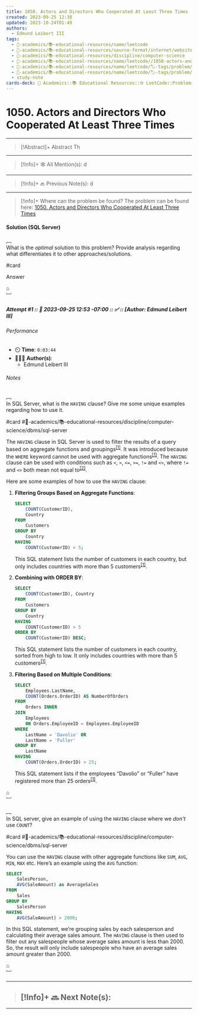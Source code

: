 ```yaml
---
title: 1050. Actors and Directors Who Cooperated At Least Three Times
created: 2023-09-25 12:38
updated: 2023-10-24T01:49
authors:
  - Edmund Leibert III
tags:
  - 🔴-academics/📚-educational-resources/name/leetcode
  - 🔴-academics/📚-educational-resources/source-format/internet/website
  - 🔴-academics/📚-educational-resources/discipline/computer-science
  - 🔴-academics/📚-educational-resources/name/leetcode//1050-actors-and-directors-who-cooperated-at-least-three-times
  - 🔴-academics/📚-educational-resources/name/leetcode/🏷️-tags/problem/difficulty/easy
  - 🔴-academics/📚-educational-resources/name/leetcode/🏷️-tags/problem/tag/topic/database
  - study-note
cards-deck: 🔴 Academics::📚 Educational Resources::🌐 LeetCode::Problems::1050. Actors and Directors Who Cooperated At Least Three Times
---
```


# 1050. Actors and Directors Who Cooperated At Least Three Times

---

> [!Abstract]+ Abstract
> Th

---

 > [!Info]+ 🕸️ All Mention(s): 
 > d

---

 > [!Info]+ 🔙️ Previous Note(s): 
 > d

---

> [!info]+ Where can the problem be found?
> The problem can be found here: [1050. Actors and Directors Who Cooperated At Least Three Times](https://leetcode.com/problems/actors-and-directors-who-cooperated-at-least-three-times/)

#### Solution (SQL Server)

﹇<br>
What is the _optimal_ solution to this problem? Provide analysis regarding what differentiates it to other approaches/solutions.

#card 

Answer

⌂
<br>﹈<br>

##### Attempt #1 :: 📆 2023-09-25 12:53 -07:00 :: ✅ :: \[Author: Edmund Leibert III\]

###### Performance

- ⏲️ **Time**: `0:03:44`
- 🧔🏽‍♂️ **Author(s)**:
	- Edmund Leibert III

###### Notes


﹇<br>
In SQL Server, what is the `HAVING` clause? Give me some unique examples regarding how to use it.

#card #🔴-academics/📚-educational-resources/discipline/computer-science/dbms/sql-server 

The `HAVING` clause in SQL Server is used to filter the results of a query based on aggregate functions and groupings<sup>[\[1\]](https://www.w3schools.com/sql/sql_having.asp)</sup>. It was introduced because the `WHERE` keyword cannot be used with aggregate functions<sup>[\[1\]](https://www.w3schools.com/sql/sql_having.asp)</sup>. The `HAVING` clause can be used with conditions such as `<`, `>`, `<=`, `>=`, `!=` and `<>`, where `!=` and `<>` both mean not equal to<sup>[\[2\]](https://www.sqlservertutorial.org/sql-server-having/)</sup>.

Here are some examples of how to use the `HAVING` clause:

1. **Filtering Groups Based on Aggregate Functions**:
    ```sql
    SELECT 
        COUNT(CustomerID), 
        Country 
    FROM 
        Customers 
    GROUP BY 
        Country 
    HAVING 
        COUNT(CustomerID) > 5;
    ```
    
    This SQL statement lists the number of customers in each country, but only includes countries with more than 5 customers<sup>[\[1\]](https://www.w3schools.com/sql/sql_having.asp)</sup>.
    
2. **Combining with ORDER BY**:
    ```sql
    SELECT 
        COUNT(CustomerID), Country 
    FROM 
        Customers 
    GROUP BY 
        Country 
    HAVING 
        COUNT(CustomerID) > 5 
    ORDER BY 
        COUNT(CustomerID) DESC;
    ```
    
    This SQL statement lists the number of customers in each country, sorted from high to low. It only includes countries with more than 5 customers<sup>[\[1\]](https://www.w3schools.com/sql/sql_having.asp)</sup>.
    
3. **Filtering Based on Multiple Conditions**:
    ```sql
    SELECT 
        Employees.LastName, 
        COUNT(Orders.OrderID) AS NumberOfOrders 
    FROM 
        Orders INNER 
    JOIN 
        Employees 
        ON Orders.EmployeeID = Employees.EmployeeID 
    WHERE 
        LastName = 'Davolio' OR 
        LastName = 'Fuller' 
    GROUP BY 
        LastName 
    HAVING 
        COUNT(Orders.OrderID) > 25;
    ```
    
    This SQL statement lists if the employees “Davolio” or “Fuller” have registered more than 25 orders<sup>[\[1\]](https://www.w3schools.com/sql/sql_having.asp)</sup>.

⌂
<br>﹈<br>


﹇<br>
In SQL server, give an example of using the `HAVING` clause where we _don't_ use `COUNT`?

#card #🔴-academics/📚-educational-resources/discipline/computer-science/dbms/sql-server 

You can use the `HAVING` clause with other aggregate functions like `SUM`, `AVG`, `MIN`, `MAX` etc. Here’s an example using the `AVG` function:

```sql
SELECT 
	SalesPerson, 
	AVG(SaleAmount) as AverageSales
FROM 
	Sales
GROUP BY 
	SalesPerson
HAVING 
	AVG(SaleAmount) > 2000;
```

In this SQL statement, we’re grouping sales by each salesperson and calculating their average sales amount. The `HAVING` clause is then used to filter out any salespeople whose average sales amount is less than 2000. So, the result will only include salespeople who have an average sales amount greater than 2000.

⌂
<br>﹈<br>


---

> [!Info]+ 🔜 Next Note(s):
> - 

---
